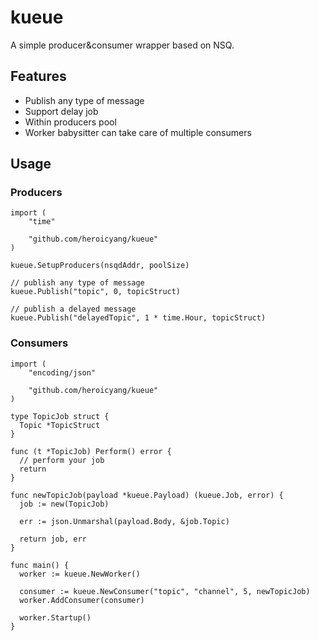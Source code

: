 kueue
=====

A simple producer&amp;consumer wrapper based on NSQ.

## Features

- Publish any type of message
- Support delay job
- Within producers pool
- Worker babysitter can take care of multiple consumers

## Usage

### Producers

```golang
import (
    "time"

    "github.com/heroicyang/kueue"
)

kueue.SetupProducers(nsqdAddr, poolSize)

// publish any type of message
kueue.Publish("topic", 0, topicStruct)

// publish a delayed message
kueue.Publish("delayedTopic", 1 * time.Hour, topicStruct)
```

### Consumers

```golang
import (
    "encoding/json"

    "github.com/heroicyang/kueue"
)

type TopicJob struct {
  Topic *TopicStruct
}

func (t *TopicJob) Perform() error {
  // perform your job
  return
}

func newTopicJob(payload *kueue.Payload) (kueue.Job, error) {
  job := new(TopicJob)

  err := json.Unmarshal(payload.Body, &job.Topic)

  return job, err
}

func main() {
  worker := kueue.NewWorker()

  consumer := kueue.NewConsumer("topic", "channel", 5, newTopicJob)
  worker.AddConsumer(consumer)

  worker.Startup()
}
```
